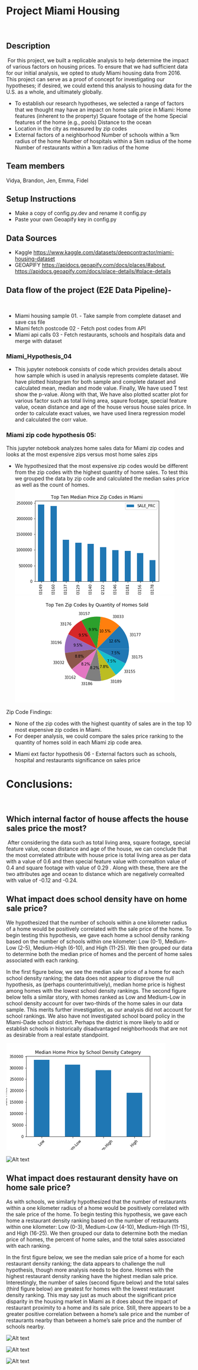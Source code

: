 # Project Miami Housing
​
## Description
​
For this project, we built a replicable analysis to help determine the impact of various factors on housing prices. To ensure that we had sufficient data for our initial analysis, we opted to study Miami housing data from 2016. This project can serve as a proof of concept for investigating our hypotheses; if desired, we could extend this analysis to housing data for the U.S. as a whole, and ultimately globally. 
​
- To establish our research hypotheses, we selected a range of factors that we thought may have an impact on home sale price in Miami: 
    Home features (inherent to the property)
    Square footage of the home 
    Special features of the home (e.g., pools)
    Distance to the ocean
- Location in the city as measured by zip codes 
- External factors of a neighborhood 
    Number of schools within a 1km radius of the home
    Number of hospitals within a 5km radius of the home 
    Number of restaurants within a 1km radius of the home 
​
​
## Team members
Vidya, Brandon, Jen, Emma, Fidel
​
## Setup Instructions
- Make a copy of config.py.dev and rename it config.py
- Paste your own Geoapify key in config.py
​
## Data Sources
- Kaggle https://www.kaggle.com/datasets/deepcontractor/miami-housing-dataset 
- GEOAPIFY https://apidocs.geoapify.com/docs/places/#about, https://apidocs.geoapify.com/docs/place-details/#place-details 
​
​
## Data flow of the project (E2E Data Pipeline)-
​
- Miami housing sample 01. - Take sample from complete dataset and save css file
- Miami fetch postcode 02 - Fetch post codes from API
- Miami api calls 03 - Fetch restaurants, schools and hospitals data and merge with dataset
### Miami_Hypothesis_04 
- This jupyter notebook consists of code which provides details about how sample which is used in analysis represents complete dataset. We have plotted histogram for both sample and complete dataset and calculated mean, median and mode value. Finally, We have used T test show the p-value. Along with that, We have also plotted scatter plot for various factor such as total living area, sqaure footage, special feature value, ocean distance and age of the house versus house sales price. In order to calculate exact values, we have used linera regression model and calculated the corr value. 
### Miami zip code hypothesis 05:
 This jupyter notebook analyzes home sales data for Miami zip codes and looks at the most expensive zips versus most home sales zips
​
 - We hypothesized that the most expensive zip codes would be different from the zip codes with the highest quantity of home sales. To test this we grouped the data by zip code and calculated the median sales price as well as the count of homes.  
![Most expensive zip codes](zipsbar.png)
![Most homes sold zip codes](zipspie.png)

Zip Code Findings:
* None of the zip codes with the highest quantity of sales are in the top 10 most expensive zip codes in Miami.
* For deeper analysis, we could compare the sales price ranking to the quantity of homes sold in each Miami zip code area.
​
​
- Miami ext factor hypothesis 06 - External factors such as schools, hospital and restaurants significance on sales price
​
# Conclusions:
​
## Which internal factor of house affects the house sales price the most?
​
After considering the data such as total living area, square footage, special feature value, ocean distance and age of the house, we can conclude that the most correlated attribute with house price is total living area as per data with a value of 0.6 and then special feature value with correaltion value of 0.4 and square footage with value of 0.29 . Along with these, there are the two attributes age and ocean to distance which are negatively correalted with value of -0.12 and -0.24. 

## What impact does school density have on home sale price? 

We hypothesized that the number of schools within a one kilometer radius of a home would be positively correlated with the sale price of the home. To begin testing this hypothesis, we gave each home a school density ranking based on the number of schools within one kilometer: Low (0-1), Medium-Low (2-5), Medium-High (6-10), and High (11-25). We then grouped our data to determine both the median price of homes and the percent of home sales associated with each ranking. 

In the first figure below, we see the median sale price of a home for each school density ranking; the data does not appear to disprove the null hypothesis, as (perhaps counterintuitively), median home price is highest among homes with the lowest school density rankings. The second figure below tells a similar story, with homes ranked as Low and Medium-Low in school density account for over two-thirds of the home sales in our data sample. This merits further investigation, as our analysis did not account for school rankings. We also have not investigated school board policy in the Miami-Dade school district. Perhaps the district is more likely to add or establish schools in historically disadvantaged neighborhoods that are not as desirable from a real estate standpoint. 

<img src="Images/sales_count_school_density_bar.png">

![Alt text](../my%20copies/Wednesday%20branch%20back-up%20(all%20goods)/Images/sales_count_school_density_pie.png)

## What impact does restaurant density have on home sale price? 

As with schools, we similarly hypothesized that the number of restaurants within a one kilometer radius of a home would be positively correlated with the sale price of the home. To begin testing this hypothesis, we gave each home a restaurant density ranking based on the number of restaurants within one kilometer: Low (0-3), Medium-Low (4-10), Medium-High (11-15), and High (16-25). We then grouped our data to determine both the median price of homes, the percent of home sales, and the total sales associated with each ranking. 

In the first figure below, we see the median sale price of a home for each restaurant density ranking; the data appears to challenge the null hypothesis, though more analysis needs to be done. Homes with the highest restaurant density ranking have the highest median sale price. Interestingly, the number of sales (second figure below) and the total sales (third figure below) are greatest for homes with the lowest restaurant density ranking. This may say just as much about the significant price disparity in the housing market in Miami as it does about the impact of restaurant proximity to a home and its sale price. Still, there appears to be a greater positive correlation between a home’s sale price and the number of restaurants nearby than between a home’s sale price and the number of schools nearby. 

![Alt text](../my%20copies/Wednesday%20branch%20back-up%20(all%20goods)/Images/sales_median_restaurant_density_bar.png)

![Alt text](../my%20copies/Wednesday%20branch%20back-up%20(all%20goods)/Images/sales_count_restaurant_density_pie.png)

![Alt text](../my%20copies/Wednesday%20branch%20back-up%20(all%20goods)/Images/sales_total_restaurant_density_pie.png)
